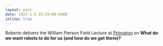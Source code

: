```yaml
---
layout: post
date: 2023-1-5 15:59:00-0400
inline: true
---
```


Roberto delivers the William Pierson Field Lecture at [Princeton](https://www.princeton.edu/) on **What do we want robots to do for us (and how do we get there)?**